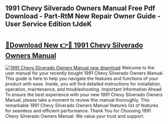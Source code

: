 ## 1991 Chevy Silverado Owners Manual Free Pdf Download - Part-RtM New Repair Owner Guide - User Service Edition tJdeK

# <h2><a href="http://bc20022.oget.top/?id=1991+Chevy+Silverado+Owners+Manual">🔗Download New 👉🔴 1991 Chevy Silverado Owners Manual</a></h2>

[![1991 Chevy Silverado Owners Manual new download](https://i.imgur.com/5g1atiW.png)](http://bc20022.oget.top/?id=1991+Chevy+Silverado+Owners+Manual)
Welcome to the user manual for your recently bought 1991 Chevy Silverado Owners Manual. This guide is here to help you navigate the features and functions of your product with ease. Inside, you will find detailed instructions for installation, operation, maintenance, and troubleshooting. Important Information Ahead To ensure the best experience with your new 1991 Chevy Silverado Owners Manual, please take a moment to review this manual thoroughly. This remarkable 1991 Chevy Silverado Owners Manual features list of features for seamless and efficient performance. Thank You for Choosing 1991 Chevy Silverado Owners Manual. We value your trust and support.
